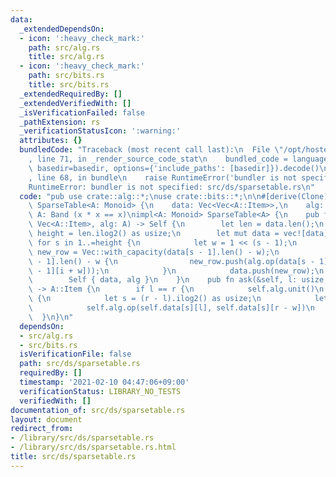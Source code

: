 ```yaml
---
data:
  _extendedDependsOn:
  - icon: ':heavy_check_mark:'
    path: src/alg.rs
    title: src/alg.rs
  - icon: ':heavy_check_mark:'
    path: src/bits.rs
    title: src/bits.rs
  _extendedRequiredBy: []
  _extendedVerifiedWith: []
  _isVerificationFailed: false
  _pathExtension: rs
  _verificationStatusIcon: ':warning:'
  attributes: {}
  bundledCode: "Traceback (most recent call last):\n  File \"/opt/hostedtoolcache/Python/3.9.1/x64/lib/python3.9/site-packages/onlinejudge_verify/documentation/build.py\"\
    , line 71, in _render_source_code_stat\n    bundled_code = language.bundle(stat.path,\
    \ basedir=basedir, options={'include_paths': [basedir]}).decode()\n  File \"/opt/hostedtoolcache/Python/3.9.1/x64/lib/python3.9/site-packages/onlinejudge_verify/languages/user_defined.py\"\
    , line 68, in bundle\n    raise RuntimeError('bundler is not specified: {}'.format(path.as_posix()))\n\
    RuntimeError: bundler is not specified: src/ds/sparsetable.rs\n"
  code: "pub use crate::alg::*;\nuse crate::bits::*;\n\n#[derive(Clone)]\npub struct\
    \ SparseTable<A: Monoid> {\n    data: Vec<Vec<A::Item>>,\n    alg: A,\n}\n\n///\
    \ A: Band (x * x == x)\nimpl<A: Monoid> SparseTable<A> {\n    pub fn new(data:\
    \ Vec<A::Item>, alg: A) -> Self {\n        let len = data.len();\n        let\
    \ height = len.ilog2() as usize;\n        let mut data = vec![data];\n       \
    \ for s in 1..=height {\n            let w = 1 << (s - 1);\n            let mut\
    \ new_row = Vec::with_capacity(data[s - 1].len() - w);\n            for i in 0..data[s\
    \ - 1].len() - w {\n                new_row.push(alg.op(data[s - 1][i], data[s\
    \ - 1][i + w]));\n            }\n            data.push(new_row);\n        }\n\
    \        Self { data, alg }\n    }\n    pub fn ask(&self, l: usize, r: usize)\
    \ -> A::Item {\n        if l == r {\n            self.alg.unit()\n        } else\
    \ {\n            let s = (r - l).ilog2() as usize;\n            let w = 1 << s;\n\
    \            self.alg.op(self.data[s][l], self.data[s][r - w])\n        }\n  \
    \  }\n}\n"
  dependsOn:
  - src/alg.rs
  - src/bits.rs
  isVerificationFile: false
  path: src/ds/sparsetable.rs
  requiredBy: []
  timestamp: '2021-02-10 04:47:06+09:00'
  verificationStatus: LIBRARY_NO_TESTS
  verifiedWith: []
documentation_of: src/ds/sparsetable.rs
layout: document
redirect_from:
- /library/src/ds/sparsetable.rs
- /library/src/ds/sparsetable.rs.html
title: src/ds/sparsetable.rs
---
```

